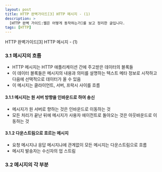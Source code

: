 ```yaml
---
layout: post
title: HTTP 완벽가이드[3] HTTP 메시지 - (1)
description: >
  [HTTP 완벽 가이드:웹은 어떻게 동작하는가]를 보고 정리한 글입니다.
tags: [HTTP]
---
```

HTTP 완벽가이드[3] HTTP 메시지 - (1)
### 3.1 메시지의 흐름
* HTTP 메시지는 HTTP 애플리케이션 간에 주고받은 데이터의 블록들
* 이 데이터 블록들은 메시지의 내용과 의미를 설명하는 텍스트 메타 정보로 시작하고 다음에 선택적으로 데이터가 올 수 있음
* 이 메시지는 클라이언트, 서버, 프락시 사이를 흐름

#### 3.1.1 메시지는 원 서버 방향을 인바운드로 하여 송신
* 메시지가 원 서버로 향하는 것은 인바운드로 이동하는 것
* 모든 처리가 끝난 뒤에 메시지가 사용자 에이전트로 돌아오는 것은 아웃바운드로 이동하는 것

#### 3.1.2 다운스트림으로 흐르는 메시지
* 요청 메시지냐 응답 메시지냐에 관계없이 모든 메시지는 다운스트림으로 흐름
* 메시지 발송자는 수신자의 업 스트림

### 3.2 메시지의 각 부분

